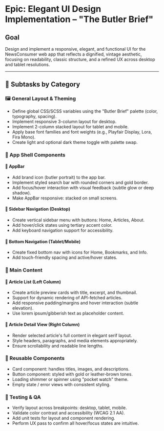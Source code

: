 # Epic: Elegant UI Design Implementation – "The Butler Brief"

## Goal
Design and implement a responsive, elegant, and functional UI for the NewsConsumer web app that reflects a dignified, vintage aesthetic, focusing on readability, classic structure, and a refined UX across desktop and tablet resolutions.

---

## 📌 Subtasks by Category

### 🖼️ General Layout & Theming
- Define global CSS/SCSS variables using the "Butler Brief" palette (color, typography, spacing).
- Implement responsive 3-column layout for desktop.
- Implement 2-column stacked layout for tablet and mobile.
- Apply base font families and font weights (e.g., Playfair Display, Lora, Fira Mono).
- Create light and optional dark theme toggle with palette swap.

### 🧱 App Shell Components
#### 🔹 AppBar
- Add brand icon (butler portrait) to the app bar.
- Implement styled search bar with rounded corners and gold border.
- Add focus/hover interaction with visual feedback (subtle glow or deep shadow).
- Make AppBar responsive: stacked on small screens.

#### 🔹 Sidebar Navigation (Desktop)
- Create vertical sidebar menu with buttons: Home, Articles, About.
- Add hover/click states using tertiary accent color.
- Add keyboard navigation support for accessibility.

#### 🔹 Bottom Navigation (Tablet/Mobile)
- Create fixed bottom nav with icons for Home, Bookmarks, and Info.
- Add touch-friendly spacing and active/hover states.

### 📄 Main Content
#### 🔹 Article List (Left Column)
- Create article preview cards with title, excerpt, and thumbnail.
- Support for dynamic rendering of API-fetched articles.
- Add responsive padding/margins and hover interaction (subtle elevation).
- Use lorem ipsum/gibberish text as placeholder content.

#### 🔹 Article Detail View (Right Column)
- Render selected article's full content in elegant serif layout.
- Style headers, paragraphs, and media elements appropriately.
- Ensure scrollability and readable line lengths.

### 🔧 Reusable Components
- Card component: handles titles, images, and descriptions.
- Button component: styled with gold or leather-brown tones.
- Loading shimmer or spinner using "pocket watch" theme.
- Empty state / error views with consistent styling.

### 🧪 Testing & QA
- Verify layout across breakpoints: desktop, tablet, mobile.
- Validate color contrast and accessibility (WCAG 2.1 AA).
- Add unit tests for layout and component rendering.
- Perform UX pass to confirm all hover/focus states are intuitive. 